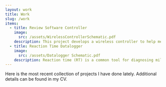 ```yaml
---
layout: work
title: Work
slug: /work
items:
  - title: Review Software Controller
    image:
      src: /assets/WirelessControllerSchematic.pdf
    description: This project develops a wireless controller to help medical students navigate Anki flashcards during their preclinical training and USMLE preparation. With the rapid growth of medical knowledge and the heavy reliance on spaced-repetition tools like Anki, what’s better than yearning for flashcards even when away from your computer? Inspired by compact devices such as the 8bitdo Zero 2, the project examines ECE topics in power regulation, RF communication, and hardware design. See <a href="https://github.com/huangfrederick/Anki-Remote-Controller"> here</a> for schematics and source code.
  - title: Reaction Time Datalogger
    image:
      src: /assets/Datalogger Schematic.pdf
    description: Reaction time (RT) is a common tool for diagnosing mild traumatic brain injury (mTBI), assessed with visual stimuli on a screen and responses via mouse or keyboard. While [past studies[(assets/Woodley et al. 2013.pdf) reported declining human RTs over the last 150 years, recent publications suggest these findings may be confounded by <a href = "https://www.frontiersin.org/journals/human-neuroscience/articles/10.3389/fnhum.2020.509091/full?utm_source=Email_to_authors_&utm_medium=Email&utm_content=T1_11.5e1_author&utm_campaign=Email_publication&field=&journalName=Frontiers_in_Human_Neuroscience&id=509091#B75">operating system–level latencies</a> meant for user precision. Here, dedicated hardware for measuring reaction time to minimize such errors was developed. Schematics, source code, and a writing sample can be found <a href="https://github.com/huangfrederick/Reaction-Time-Datalogger">here</a>.
---
```


Here is the most recent collection of projects I have done lately. Additional details can be found in my CV.
<br />
<br />

